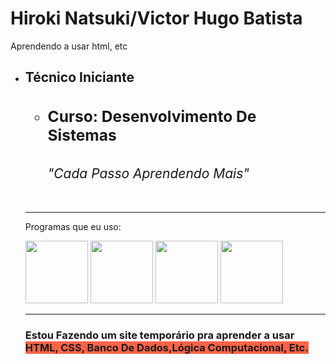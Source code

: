 <!DOCTYPE html>
<html lang="en">

<body>
  <h1>Hiroki Natsuki/Victor Hugo Batista</h1>
  <p>Aprendendo a usar html, etc </p>
  
  <ul>
    <li>
      <h2>Técnico Iniciante<h2>
      <ul>
         <li>
           <h3> Curso: Desenvolvimento De Sistemas <h3>
             <h6>
               "Cada Passo Aprendendo Mais"
             </h6>
             </li>
             </ul>
        </li>   
     <hr>
        <p>Programas que eu uso: </p>
  <img height="100" src="https://cdn.jsdelivr.net/gh/devicons/devicon/icons/visualstudio/visualstudio-plain-wordmark.svg" />
  <img height="100" src="https://cdn.jsdelivr.net/gh/devicons/devicon/icons/canva/canva-original.svg" />
  <img height="100" src="https://cdn.jsdelivr.net/gh/devicons/devicon/icons/html5/html5-plain.svg" />
  <img src="https://upload.wikimedia.org/wikipedia/commons/thumb/3/3a/Roblox_player_icon_black.svg/2048px-Roblox_player_icon_black.svg.png"  style="width:100px;height:100px;">

      
  <hr>
       <h3> Estou Fazendo um site temporário pra aprender a usar <span style="background-color: Tomato"> HTML, CSS, Banco De Dados,Lógica Computacional, Etc.</span> <h3>
       
     
</body>
</html>
